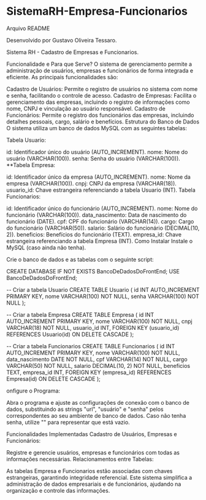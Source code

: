 # SistemaRH-Empresa-Funcionarios
Arquivo README

Desenvolvido por Gustavo Oliveira Tessaro.

Sistema RH - Cadastro de Empresas e Funcionarios.

Funcionalidade e Para que Serve?
O sistema de gerenciamento permite a administração de usuários, empresas e funcionários de forma integrada e eficiente. As principais funcionalidades são:

Cadastro de Usuários: Permite o registro de usuários no sistema com nome e senha, facilitando o controle de acesso.
Cadastro de Empresas: Facilita o gerenciamento das empresas, incluindo o registro de informações como nome, CNPJ e vinculação ao usuário responsável.
Cadastro de Funcionários: Permite o registro dos funcionários das empresas, incluindo detalhes pessoais, cargo, salário e benefícios.
Estrutura do Banco de Dados
O sistema utiliza um banco de dados MySQL com as seguintes tabelas:

Tabela Usuario:

id: Identificador único do usuário (AUTO_INCREMENT).
nome: Nome do usuário (VARCHAR(100)).
senha: Senha do usuário (VARCHAR(100)).
**Tabela Empresa:

id: Identificador único da empresa (AUTO_INCREMENT).
nome: Nome da empresa (VARCHAR(100)).
cnpj: CNPJ da empresa (VARCHAR(18)).
usuario_id: Chave estrangeira referenciando a tabela Usuario (INT).
Tabela Funcionarios:

id: Identificador único do funcionário (AUTO_INCREMENT).
nome: Nome do funcionário (VARCHAR(100)).
data_nascimento: Data de nascimento do funcionário (DATE).
cpf: CPF do funcionário (VARCHAR(14)).
cargo: Cargo do funcionário (VARCHAR(50)).
salario: Salário do funcionário (DECIMAL(10, 2)).
beneficios: Benefícios do funcionário (TEXT).
empresa_id: Chave estrangeira referenciando a tabela Empresa (INT).
Como Instalar
Instale o MySQL (caso ainda não tenha).

Crie o banco de dados e as tabelas com o seguinte script:

CREATE DATABASE IF NOT EXISTS BancoDeDadosDoFrontEnd;
USE BancoDeDadosDoFrontEnd;

-- Criar a tabela Usuario
CREATE TABLE Usuario (
    id INT AUTO_INCREMENT PRIMARY KEY,
    nome VARCHAR(100) NOT NULL,
    senha VARCHAR(100) NOT NULL
);

-- Criar a tabela Empresa
CREATE TABLE Empresa (
    id INT AUTO_INCREMENT PRIMARY KEY,
    nome VARCHAR(100) NOT NULL,
    cnpj VARCHAR(18) NOT NULL,
    usuario_id INT,
    FOREIGN KEY (usuario_id) REFERENCES Usuario(id) ON DELETE CASCADE
);

-- Criar a tabela Funcionarios
CREATE TABLE Funcionarios (
    id INT AUTO_INCREMENT PRIMARY KEY,
    nome VARCHAR(100) NOT NULL,
    data_nascimento DATE NOT NULL,
    cpf VARCHAR(14) NOT NULL,
    cargo VARCHAR(50) NOT NULL,
    salario DECIMAL(10, 2) NOT NULL,
    beneficios TEXT,
    empresa_id INT,
    FOREIGN KEY (empresa_id) REFERENCES Empresa(id) ON DELETE CASCADE
);

onfigure o Programa:

Abra o programa e ajuste as configurações de conexão com o banco de dados, substituindo as strings "url", "usuário" e "senha" pelos correspondentes ao seu ambiente de banco de dados. Caso não tenha senha, utilize "" para representar que está vazio.

Funcionalidades Implementadas
Cadastro de Usuários, Empresas e Funcionários:

Registre e gerencie usuários, empresas e funcionários com todas as informações necessárias.
Relacionamentos entre Tabelas:

As tabelas Empresa e Funcionarios estão associadas com chaves estrangeiras, garantindo integridade referencial.
Este sistema simplifica a administração de dados empresariais e de funcionários, ajudando na organização e controle das informações.
